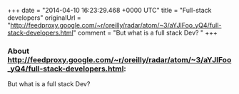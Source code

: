 +++
date = "2014-04-10 16:23:29.468 +0000 UTC"
title = "Full-stack developers"
originalUrl = "http://feedproxy.google.com/~r/oreilly/radar/atom/~3/aYJlFoo_yQ4/full-stack-developers.html"
comment = "But what is a full stack Dev? "
+++

### About http://feedproxy.google.com/~r/oreilly/radar/atom/~3/aYJlFoo_yQ4/full-stack-developers.html:

But what is a full stack Dev? 
